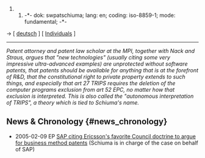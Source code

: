 1.  1.  -\*- dok: swpatschiuma; lang: en; coding: iso-8859-1; mode:
        fundamental; -\*-

-\> \[ [ deutsch](SwpatschiumaDe "wikilink") \] \[ [
Individuals](SwpatremnaEn "wikilink") \]

------------------------------------------------------------------------

*Patent attorney and patent law scholar at the MPI, together with Nack
and Straus, argues that \"new technologies\" (usually citing some very
impressive ultra-advanced examples) are unprotected without software
patents, that patents should be available for anything that is at the
forefront of R&D, that the constitutional right to private property
extends to such things, and especially that art 27 TRIPS requires the
deletion of the computer programs exclusion from art 52 EPC, no matter
how that exclusion is interpreted. This is also called the \"autonomous
interpretation of TRIPS\", a theory which is tied to Schiuma\'s name.*

## News & Chronology {#news_chronology}

-   2005-02-09 EP [ SAP citing Ericsson\'s favorite Council doctrine to
    argue for business method patents](SapEp0411En "wikilink") (Schiuma
    is in charge of the case on behalf of SAP)
